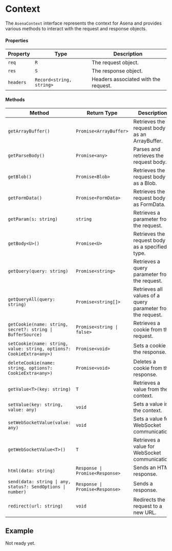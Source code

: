 # Context
The `AsenaContext` interface represents the context for Asena and provides various methods to interact with the request and response objects.

#### Properties

| Property | Type | Description |
|----------|------|-------------|
| `req` | `R` | The request object. |
| `res` | `S` | The response object. |
| `headers` | `Record<string, string>` | Headers associated with the request. |

#### Methods

| Method | Return Type | Description |
|--------|-------------|-------------|
| `getArrayBuffer()` | `Promise<ArrayBuffer>` | Retrieves the request body as an ArrayBuffer. |
| `getParseBody()` | `Promise<any>` | Parses and retrieves the request body. |
| `getBlob()` | `Promise<Blob>` | Retrieves the request body as a Blob. |
| `getFormData()` | `Promise<FormData>` | Retrieves the request body as FormData. |
| `getParam(s: string)` | `string` | Retrieves a parameter from the request. |
| `getBody<U>()` | `Promise<U>` | Retrieves the request body as a specified type. |
| `getQuery(query: string)` | `Promise<string>` | Retrieves a query parameter from the request. |
| `getQueryAll(query: string)` | `Promise<string[]>` | Retrieves all values of a query parameter from the request. |
| `getCookie(name: string, secret?: string \| BufferSource)` | `Promise<string \| false>` | Retrieves a cookie from the request. |
| `setCookie(name: string, value: string, options?: CookieExtra<any>)` | `Promise<void>` | Sets a cookie in the response. |
| `deleteCookie(name: string, options?: CookieExtra<any>)` | `Promise<void>` | Deletes a cookie from the response. |
| `getValue<T>(key: string)` | `T` | Retrieves a value from the context. |
| `setValue(key: string, value: any)` | `void` | Sets a value in the context. |
| `setWebSocketValue(value: any)` | `void` | Sets a value for WebSocket communication. |
| `getWebSocketValue<T>()` | `T` | Retrieves a value for WebSocket communication. |
| `html(data: string)` | `Response \| Promise<Response>` | Sends an HTML response. |
| `send(data: string \| any, status?: SendOptions \| number)` | `Response \| Promise<Response>` | Sends a response. |
| `redirect(url: string)` | `void` | Redirects the request to a new URL. |

## Example

Not ready yet.